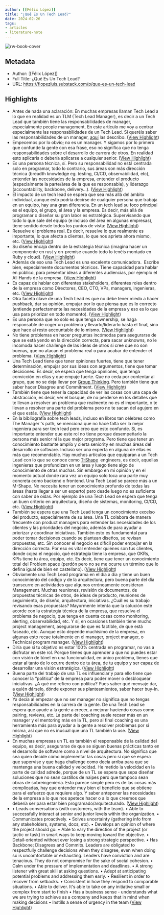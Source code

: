 ```yaml
---
author: [[Félix López]]
title: "¿Qué Es Un Tech Lead?"
date: 2024-02-26
tags: 
- articles
- literature-note
---
```

![rw-book-cover](https://substackcdn.com/image/fetch/f_auto,q_auto:best,fl_progressive:steep/https%3A%2F%2Fflopezluis.substack.com%2Ftwitter%2Fsubscribe-card.jpg%3Fv%3D-1986148719%26version%3D9)

## Metadata
- Author: [[Félix López]]
- Full Title: ¿Qué Es Un Tech Lead?
- URL: https://flopezluis.substack.com/p/que-es-un-tech-lead

## Highlights
- Antes de nada una aclaración: En muchas empresas llaman Tech Lead a lo que en realidad es un TLM (Tech Lead Manager), es decir a un Tech Lead que también tiene las responsabilidades de manager, especialmente people management. En este artículo me voy a centrar especialmente las responsabilidades de un Tech Lead. Si queréis saber las responsabilidades de un manager, [aquí](https://t.co/RxcBzSSuwq) las describo. ([View Highlight](https://read.readwise.io/read/01hqdhy5qygvmmnd1hffmfgr8x))
- Empecemos por lo obvio; no es un manager. Y sigamos por lo primero que confunde la gente con esa frase, eso no significa que no tenga responsabilidades sobre el desarrollo de carrera de otros. En realidad esto aplicaría o debería aplicarse a cualquier senior. ([View Highlight](https://read.readwise.io/read/01hqdhyen58p6na054bv12n8c1))
- Es una persona técnica, sí. Pero su responsabilidad no está centrada solo en programar, todo lo contrario, sus áreas son más dirección técnica (breadth knowledge eg. testing, CI/CD, observabilidad, etc), entender las necesidades de la empresa, entender el producto (especialmente la parte/área de la que es responsable), y liderazgo (accountability, backbone, delivery…). ([View Highlight](https://read.readwise.io/read/01hqdhyrdwkrxtb5j9ckhykj02))
- El impacto de un tech lead se espera que sea más allá del ámbito individual, aunque esto podría decirse de cualquier persona que trabaja en un equipo, hay una gran diferencia. En un tech lead su foco principal es el equipo, el grupo, el área y la empresa. Es decir, más allá de programar o diseñar su gran labor es estratégica. Supervisando que todo lo que sale del equipo (e incluso del área en algunas empresas), tiene sentido desde todos los puntos de vista: ([View Highlight](https://read.readwise.io/read/01hqdhzbpr80bf87qpztskwg0c))
- Resuelve el problema real. Es decir, resuelve lo que realmente es importante, lo que afecta a clientes, lo que nos aprieta ahora mismo, etc. ([View Highlight](https://read.readwise.io/read/01hqdhzfvcvmb74n6h9f8hnef0))
- Su diseño encaja dentro de la estrategia técnica (imagina hacer un componente en rust y on-premise cuando todo lo tenéis montado en Ruby y cloud). ([View Highlight](https://read.readwise.io/read/01hqdhzjq2swszjmrda6hdqx9p))
- Además de eso una Tech Lead es una excelente comunicadora.  Escribe bien, especialmente documentos técnicos. Tiene capacidad para hablar en público, para presentar ideas a diferentes audiencias, por ejemplo el All Hands de la empresa. ([View Highlight](https://read.readwise.io/read/01hqdhzze9t8rm3q65tkpzbmq7))
- Es capaz de hablar con diferentes stakeholders, diferentes roles dentro de la empresa como Directores, CEO, CTO, VPs, managers, ingenieras, etc. ([View Highlight](https://read.readwise.io/read/01hqdj04ebz7tqxnkj3h31d8by))
- Otra faceta clave de una Tech Lead es que no debe tener miedo a hacer pushback, dar su opinión, empujar por lo que piensa que es lo correcto (entiende perfectamente las necesidades de la empresa y eso es lo que usa para priorizar en todo momento). ([View Highlight](https://read.readwise.io/read/01hqdj08kew94vmga77bh4ttp5))
- Es una persona que no solo es que tenga ownership, se haga responsable de coger un problema y llevarlo/liderarlo hasta el final, sino que hace al resto accountable de lo mismo. ([View Highlight](https://read.readwise.io/read/01hqdj0b9xzkbqp3yhwf6bejv7))
- No tiene problemas en hacer preguntas incómodas para asegurarse de que se está yendo en la dirección correcta, para sacar unknowns, no le incomoda hacer challenge de las ideas de otros si cree que no son buenas, que no atacan el problema real o para acabar de entender el problema. ([View Highlight](https://read.readwise.io/read/01hqdj0gkaw1gse4szb9vbb3my))
- Una Tech Lead tiene que tener opiniones fuertes, tiene que tener determinación, empujar por sus ideas con argumentos, tiene que tomar decisiones. Es decir, se espera que tenga opiniones, que tenga convicción en ellas y que empuje fuerte. Que no ceda por contentar al grupo, que no se deja llevar por [Group Thinking](https://www.bloginteligenciacolectiva.com/como-funciona-el-groupthink-y-por-que-hay-que-evitarlo/#:~:text=El%20psic%C3%B3logo%20Irving%20Janis%20acu%C3%B1%C3%B3,su%20punto%20de%20vista%20individual.). Pero también tiene que saber hacer Disagree and Commitment. ([View Highlight](https://read.readwise.io/read/01hqdj0qrj06f0mqc85c97em79))
- También tiene que tener la capacidad de ver las cosas con una capa de abstracción, es decir, ver el bosque, de no perderse en los detalles que te llevan a resolver un problema que realmente no es el importante, o te llevan a resolver una parte del problema pero no te sacan del agujero en el que estás. ([View Highlight](https://read.readwise.io/read/01hqdj1g81sdspxa01bpdh1yfq))
- En la bibliografía sobre tech leads, incluso en libros tan célebres como The Manager 's path, se menciona que no hace falta ser la mejor ingeniera para ser tech lead pero creo que esto confunde. Sí, es importante entender que este rol no tiene porque desempeñarlo la persona más senior ni la que mejor programa. Pero tiene que tener un conocimiento bastante amplío y cierta seniority en muchas áreas del desarrollo de software. Incluso ser una experta en alguna de ellas es más que recomendable. 
  Hay muchos artículos que equiparan a un Tech Lead con lo que se conoce como [T-Shape](https://alexkondov.com/the-t-shaped-engineer/)  engineers, es decir, aquellas ingenieras que profundizan en un área y luego tiene algo de conocimiento de otras muchas. Sin embargo en mi opinión y en el momento actual donde rara vez un equipo solo toca una parte muy concreta como backend o frontend. Una Tech Lead se parece más a un M-Shape. No necesita tener un conocimiento profundo de todas las áreas (hasta llegar a ser un experto) pero desde luego no es suficiente con saber de oídas. Por ejemplo de una Tech Lead se espera que tenga un buen criterio en arquitectura, diseño de sistemas, monitoring, CI/CD, etc. ([View Highlight](https://read.readwise.io/read/01hqdj2180bagvzeqgpzj3c79w))
- También se espera que una Tech Lead tenga un conocimiento excelso del producto, especialmente de su área. Una TL colabora de manera frecuente con product managers para entender las necesidades de los clientes y las prioridades del negocio, además de para ayudar a priorizar y coordinar iniciativas. También esto es fundamental para poder tomar decisiones cuando se plantean diseños, se revisan propuestas, etc. Sin conocer el negocio es difícil poder empujar en la dirección correcta. Por eso es vital entender quiénes son tus clientes, donde cojea el negocio, qué estrategia tiene la empresa, que OKRs, KPIs tiene tu área, equipo, etc. 
  Es decir, tiene que tener un conocimiento total del Problem space (perdón pero no se me ocurre un término que lo defina igual de bien en castellano). ([View Highlight](https://read.readwise.io/read/01hqdj4sgmz8hk9pvqdv8p78gx))
- Obviamente una Tech Lead programa en el día a día y tiene un buen conocimiento del código y de la arquitectura, pero buena parte del día transcurre en actividades que algunos erróneamente consideran Management. Muchas reuniones, revisión de documentos, de propuestas técnicas de otros, de ideas de producto, reuniones de seguimiento, de diseño, arquitectura, iniciativas. ¿Cuál es su trabajo revisando esas propuestas? Mayormente intenta que la solución esté acorde con la estrategia técnica de la empresa, que resuelva el problema de negocio, que tenga en cuenta cosas como monitoring, alerting, observabilidad, etc. Y sí, en ocasiones también tiene mucho project management, asegurarse de que es factible, de que está faseado, etc. Aunque esto depende muchísimo de la empresa, en algunas esto recae totalmente en el manager, project manager, o Technical program manager. ([View Highlight](https://read.readwise.io/read/01hqdj54ty1qj1fdza7ywnj5zq))
- Diría que si tu objetivo es estar 100% centrada en programar, no vas a disfrutar en este rol. Porque tienes que aprender a que no puedes estar con visión de túnel en una funcionalidad, en único problema, tienes que estar al tanto de lo ocurre dentro de tu área, de tu equipo y ser capaz de desarrollar una visión estratégica. ([View Highlight](https://read.readwise.io/read/01hqdj5c2500q9xp1vv4710nx6))
- Buena parte del trabajo de una TL es influenciar y para ello tiene que conocer la “política” de la empresa para poder mover o desbloquear iniciativas. ¿A qué me refiero con política? Pues saber qué mensaje dar, a quién dárselo, dónde exponer sus planteamientos, saber hacer buy-in. ([View Highlight](https://read.readwise.io/read/01hqdj5f4bf9je30phs68k9khc))
- Ya decía al empezar que no ser manager no significa que no tengas responsabilidades en la carrera de la gente. De una Tech Lead se espera que ayude a la gente a crecer, a mejorar haciendo cosas como pairing, reviews, etc. 
  La parte del coaching suele recaer más en un manager y el mentoring más en la TL, pero al final coaching es una herramienta más para ayudar a la gente a resolver problemas por si misma, así que no es inusual que una TL también la use. ([View Highlight](https://read.readwise.io/read/01hqdjjdp02kfvpxj0ec6pe8h2))
- En muchas empresas un TL es también el responsable de la calidad del equipo, es decir, asegurarse de que se siguen buenas prácticas tanto en el desarrollo de software como a nivel de arquitectura. No significa que sea quien decide cómo implementar las cosas pero sí que se espera que supervise y que haga challenge como decía arriba para que se mantenga una buena calidad y velocidad. He metido la velocidad en la parte de calidad adrede, porque de un TL se espera que sepa diseñar soluciones que no sean castillos de naipes pero que tampoco sean obras de sobreingeniería. Esto parece simple pero es de las cosas más complicadas, hay que entender muy bien el beneficio que se obtiene para el esfuerzo que requiere algo. Y saber anteponer las necesidades de la empresa a lo que nos apetece hacer o a lo que creemos que debería ser para estar bien programado/arquitecturado. ([View Highlight](https://read.readwise.io/read/01hqdjjtv7x572t4sjxe9eedxx))
- • Leads conversations (with customers, with the team).
  • Able to successfully interact at senior and junior levels within the organization.
  • Communicates proactively.
  • Solves uncertainty (gathering info from any stakeholders, systems, docs, etc).
  • Develops an opinion of where the project should go.
  • Able to vary the direction of the project (or tactic or task) in smart ways to keep moving toward the objective.
  • Detail-oriented without ever losing a strong strategic perspective.
  • Has Backbone; Disagrees and Commits. Leaders are obligated to respectfully challenge decisions when they disagree, even when doing so is uncomfortable or exhausting. Leaders have conviction and are tenacious. They do not compromise for the sake of social cohesion.
  • Calm under the pressure of implementation and deadlines.
  • A strong listener with great skill at asking questions.
  • Adept at anticipating potential problems and addressing them early.
  • Resilient in order to recover from setbacks.
  • Consistent in how they respond to comparable situations.
  • Able to deliver. It's able to take on any initiative small or complex from start to finish
  • Has a business sense - understands what we are trying to achieve as a company and keeps that in mind when making decisions
  • Instills a sense of urgency in the team ([View Highlight](https://read.readwise.io/read/01hqdjm5g3872dyfcdza7f1477))
